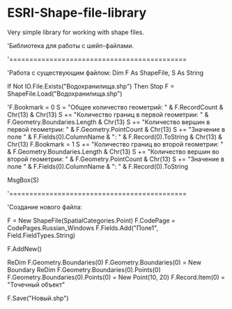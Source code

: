 # ESRI-Shape-file-library
Very simple library for working with shape files.

'Библиотека для работы с шейп-файлами.

'============================================

'Работа с существующим файлом:
Dim F As ShapeFile, S As String

If Not IO.File.Exists("Водохранилища.shp") Then Stop
F = ShapeFile.Load("Водохранилища.shp")

'F.Bookmark = 0
S = "Общее количество геометрий: " & F.RecordCount & Chr(13) & Chr(13)
S += "Количество границ в первой геометрии: " & F.Geometry.Boundaries.Length & Chr(13)
S += "Количество вершин в первой геометрии: " & F.Geometry.PointCount & Chr(13)
S += "Значение в поле " & F.Fields(0).ColumnName & ": " & F.Record(0).ToString & Chr(13) & Chr(13)
F.Bookmark = 1
S += "Количество границ во второй геометрии: " & F.Geometry.Boundaries.Length & Chr(13)
S += "Количество вершин во второй геометрии: " & F.Geometry.PointCount & Chr(13)
S += "Значение в поле " & F.Fields(0).ColumnName & ": " & F.Record(0).ToString

MsgBox(S)

'============================================

'Создание нового файла:

F = New ShapeFile(SpatialCategories.Point)
F.CodePage = CodePages.Russian_Windows
F.Fields.Add("Поле1", Field.FieldTypes.String)

F.AddNew()

ReDim F.Geometry.Boundaries(0)
F.Geometry.Boundaries(0) = New Boundary
ReDim F.Geometry.Boundaries(0).Points(0)
F.Geometry.Boundaries(0).Points(0) = New Point(10, 20)
F.Record.Item(0) = "Точечный объект"

F.Save("Новый.shp")
